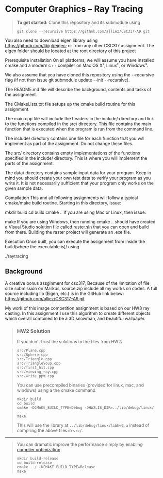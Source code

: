# Computer Graphics – Ray Tracing

> **To get started:** Clone this repository and its submodule using
> 
>     git clone --recursive https://github.com/alliez/CSC317-A9.git

You also need to download eigen library using https://github.com/libigl/eigen; or from any other CSC317 assignment.
The eigen folder should be located at the root directory of this project 

Prerequisite installation
On all platforms, we will assume you have installed cmake and a modern c++ compiler on Mac OS X¹, Linux², or Windows³.

We also assume that you have cloned this repository using the --recursive flag (if not then issue git submodule update --init --recursive).

The README.md file will describe the background, contents and tasks of the assignment.

The CMakeLists.txt file setups up the cmake build routine for this assignment.

The main.cpp file will include the headers in the include/ directory and link to the functions compiled in the src/ directory. This file contains the main function that is executed when the program is run from the command line.

The include/ directory contains one file for each function that you will implement as part of the assignment. Do not change these files.

The src/ directory contains empty implementations of the functions specified in the include/ directory. This is where you will implement the parts of the assignment.

The data/ directory contains sample input data for your program. Keep in mind you should create your own test data to verify your program as you write it. It is not necessarily sufficient that your program only works on the given sample data.

Compilation
This and all following assignments will follow a typical cmake/make build routine. Starting in this directory, issue:

mkdir build
cd build
cmake ..
If you are using Mac or Linux, then issue:

make
If you are using Windows, then running cmake .. should have created a Visual Studio solution file called raster.sln that you can open and build from there. Building the raster project will generate an .exe file.

Execution
Once built, you can execute the assignment from inside the build(where the executable is)/ using

./raytracing


## Background
A creative bonus assginment for csc317;
Because of the limitation of file size submission on Markus, source.zip include all my works on codes. 
A full source including lib (Eigen, etc.) is in the GitHub link below: 
https://github.com/alliez/CSC317-A9.git

My work of this image competition assignment is based on our HW3 ray casting. 
In this assignment I use this algorithm to create different objects which overall combined to be a 3D snowman, and beautiful wallpaper.

> ### HW2 Solution
> If you don't trust the solutions to the files from HW2:

>     src/Plane.cpp
>     src/Sphere.cpp
>     src/Triangle.cpp
>     src/TriangleSoup.cpp
>     src/first_hit.cpp
>     src/viewing_ray.cpp
>     src/write_ppm.cpp
>
> You can use precompiled binaries (provided for linux, mac, and windows) using a
> the cmake command:
>
>     mkdir build
>     cd build
>     cmake -DCMAKE_BUILD_TYPE=Debug -DHW2LIB_DIR=../lib/debug/linux/ ..
>     make
>
> This will use the library at `../lib/debug/linux/libhw2.a` instead of
> compiling the above files in `src/`.
>

------------------------------------------------------------------------

> You can dramatic improve the performance simply by enabling [compiler
> optimization](https://en.wikipedia.org/wiki/Optimizing_compiler): 
>
> ```
> mkdir build-release
> cd build-release
> cmake ../ -DCMAKE_BUILD_TYPE=Release
> make
> ```
